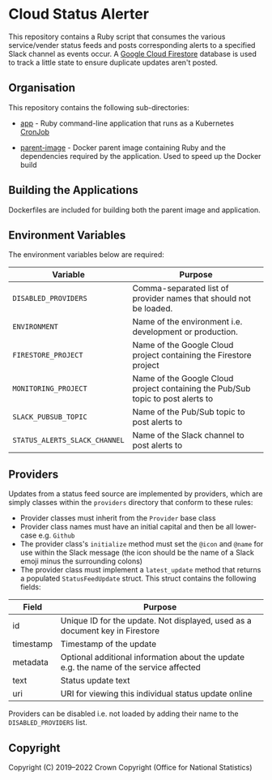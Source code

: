 # Cloud Status Alerter
This repository contains a Ruby script that consumes the various service/vender status feeds and posts corresponding alerts to a specified Slack channel as events occur. A [Google Cloud Firestore](https://firebase.google.com/docs/firestore/) database is used to track a little state to ensure duplicate updates aren't posted.

## Organisation
This repository contains the following sub-directories:

* [app](https://github.com/ONSdigital/cloud-status-alerter/tree/master/app) - Ruby command-line application that runs as a Kubernetes [CronJob](https://kubernetes.io/docs/concepts/workloads/controllers/cron-jobs/)

* [parent-image](https://github.com/ONSdigital/cloud-status-alerter/tree/master/parent-image) - Docker parent image containing Ruby and the dependencies required by the application. Used to speed up the Docker build

## Building the Applications
Dockerfiles are included for building both the parent image and application.

## Environment Variables
The environment variables below are required:

| Variable                      | Purpose                                                                         |
|-------------------------------|---------------------------------------------------------------------------------|
| `DISABLED_PROVIDERS `         | Comma-separated list of provider names that should not be loaded.               |
| `ENVIRONMENT`                 | Name of the environment i.e. development or production.                         |
| `FIRESTORE_PROJECT`           | Name of the Google Cloud project containing the Firestore project               |
| `MONITORING_PROJECT`          | Name of the Google Cloud project containing the Pub/Sub topic to post alerts to |
| `SLACK_PUBSUB_TOPIC`          | Name of the Pub/Sub topic to post alerts to                                     |
| `STATUS_ALERTS_SLACK_CHANNEL` | Name of the Slack channel to post alerts to                                     |

## Providers
Updates from a status feed source are implemented by providers, which are simply classes within the `providers` directory that conform to these rules:

* Provider classes must inherit from the `Provider` base class
* Provider class names must have an initial capital and then be all lower-case e.g. `Github`
* The provider class's `initialize` method must set the `@icon` and `@name` for use within the Slack message (the icon should be the name of a Slack emoji minus the surrounding colons)
* The provider class must implement a `latest_update` method that returns a populated `StatusFeedUpdate` struct. This struct contains the following fields:

| Field     | Purpose                                                                                |
| ----------| -------------------------------------------------------------------------------------- |
| id        | Unique ID for the update. Not displayed, used as a document key in Firestore           |
| timestamp | Timestamp of the update                                                                |
| metadata  | Optional additional information about the update e.g. the name of the service affected |
| text      | Status update text                                                                     |
| uri       | URI for viewing this individual status update online                                   |

Providers can be disabled i.e. not loaded by adding their name to the `DISABLED_PROVIDERS` list.

## Copyright
Copyright (C) 2019&ndash;2022 Crown Copyright (Office for National Statistics)